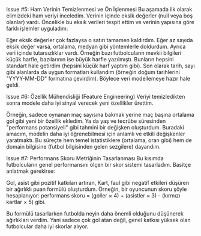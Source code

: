 Issue #5: Ham Verinin Temizlenmesi ve Ön İşlenmesi
Bu aşamada ilk olarak elimizdeki ham veriyi inceledim. Verinin içinde eksik değerler (null veya boş olanlar) vardı. Öncelikle bu eksik verileri tespit ettim ve verinin yapısına göre farklı işlemler uyguladım:

Eğer eksik değerler çok fazlaysa o satırı tamamen kaldırdım.
Eğer az sayıda eksik değer varsa, ortalama, medyan gibi yöntemlerle doldurdum.
Ayrıca veri içinde tutarsızlıklar vardı. Örneğin bazı futbolcuların mevkii bilgileri küçük harfle, bazılarının ise büyük harfle yazılmıştı. Bunların hepsini standart hale getirdim (hepsini küçük harf yaptım gibi).
Son olarak tarih, sayı gibi alanlarda da uygun formatları kullandım (örneğin doğum tarihlerini "YYYY-MM-DD" formatına çevirdim). Böylece veri modellemeye hazır hale geldi.

Issue #6: Özellik Mühendisliği (Feature Engineering)
Veriyi temizledikten sonra modele daha iyi sinyal verecek yeni özellikler ürettim.

Örneğin, sadece oynanan maç sayısına bakmak yerine maç başına ortalama gol gibi yeni bir özellik ekledim.
Ya da yaş ve tecrübe süresinden "performans potansiyeli" gibi tahmini bir değişken oluşturdum.
Buradaki amacım, modelin daha iyi öğrenebilmesi için anlamlı ve etkili değişkenler yaratmaktı. Bu süreçte hem temel istatistiklere (ortalama, oran gibi) hem de domain bilgisine (futbol bilgisinden gelen sezgilere) dayandım.

Issue #7: Performans Skoru Metriğinin Tasarlanması
Bu kısımda futbolcuların genel performansını ölçen bir skor sistemi tasarladım.
Basitçe anlatmak gerekirse:

Gol, asist gibi pozitif katkıları artıran,
Kart, faul gibi negatif etkileri düşüren
bir ağırlıklı puan formülü oluşturdum.
Örneğin, bir oyuncunun skoru şöyle hesaplanıyor:
performans skoru = (goller × 4) + (asistler × 3) - (kırmızı kartlar × 5) gibi.

Bu formülü tasarlarken futbolda neyin daha önemli olduğunu düşünerek ağırlıkları verdim. Yani sadece çok gol atan değil, genel katkısı yüksek olan futbolcular daha iyi skorlar alıyor.
